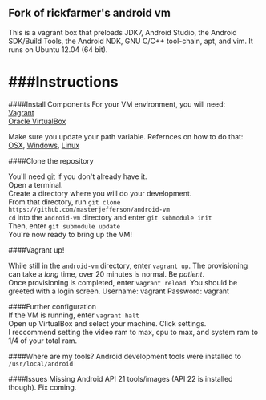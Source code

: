 ## Fork of rickfarmer's android vm

This is a vagrant box that preloads JDK7, Android Studio, the Android SDK/Build Tools, the Android NDK, GNU C/C++  tool-chain, apt, and vim. It runs on Ubuntu 12.04 (64 bit).

###Instructions
==============

####Install Components
For your VM environment, you will need:   
[Vagrant](https://www.vagrantup.com/downloads.html)   
[Oracle VirtualBox](https://www.virtualbox.org/wiki/Downloads)

Make sure you update your path variable.
Refernces on how to do that: [OSX](http://architectryan.com/2012/10/02/add-to-the-path-on-mac-os-x-mountain-lion/#.VS3lEfnF_wB), [Windows](http://geekswithblogs.net/renso/archive/2009/10/21/how-to-set-the-windows-path-in-windows-7.aspx), [Linux](https://help.ubuntu.com/community/EnvironmentVariables)

####Clone the repository

You'll need [git](http://git-scm.com/) if you don't already have it.   
Open a terminal.       
Create a directory where you will do your development.      
From that directory, run `git clone https://github.com/masterjefferson/android-vm`      
`cd` into the `android-vm` directory and enter `git submodule init`      
Then, enter `git submodule update`      
You're now ready to bring up the VM!      

####Vagrant up!

While still in the `android-vm` directory, enter `vagrant up`.
The provisioning can take a *long* time, over 20 minutes is normal. Be *patient*.   
Once provisioning is completed, enter `vagrant reload`. You should be greeted with a login screen.
Username: vagrant Password: vagrant   

####Further configuration   
If the VM is running, enter `vagrant halt`    
Open up VirtualBox and select your machine. Click settings.   
I reccommend setting the video ram to max, cpu to max, and system ram to 1/4 of your total ram.

####Where are my tools?
Android development tools were installed to `/usr/local/android`


####Issues
Missing Android API 21 tools/images (API 22 is installed though). Fix coming.



